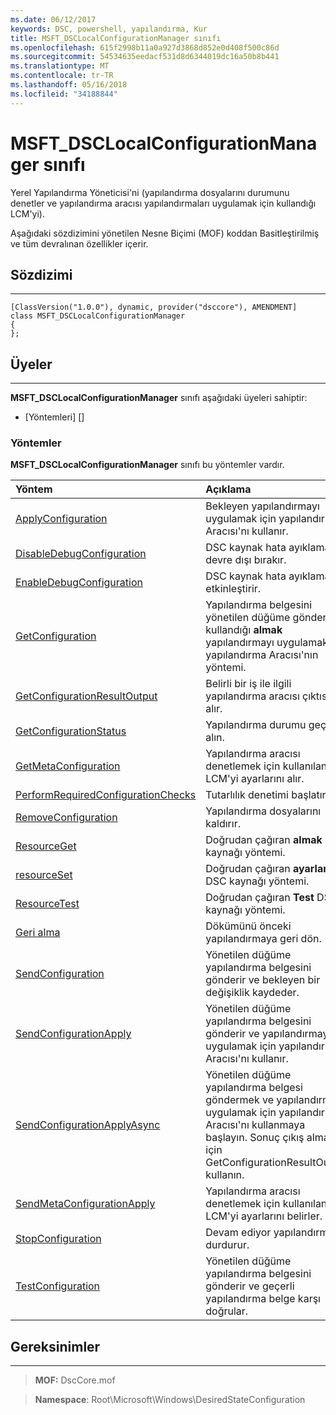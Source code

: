 ```yaml
---
ms.date: 06/12/2017
keywords: DSC, powershell, yapılandırma, Kur
title: MSFT_DSCLocalConfigurationManager sınıfı
ms.openlocfilehash: 615f2998b11a0a927d3868d852e0d408f500c86d
ms.sourcegitcommit: 54534635eedacf531d8d6344019dc16a50b8b441
ms.translationtype: MT
ms.contentlocale: tr-TR
ms.lasthandoff: 05/16/2018
ms.locfileid: "34188844"
---
```

# <a name="msftdsclocalconfigurationmanager-class"></a>MSFT_DSCLocalConfigurationManager sınıfı

Yerel Yapılandırma Yöneticisi'ni (yapılandırma dosyalarını durumunu denetler ve yapılandırma aracısı yapılandırmaları uygulamak için kullandığı LCM'yi).

Aşağıdaki sözdizimini yönetilen Nesne Biçimi (MOF) koddan Basitleştirilmiş ve tüm devralınan özellikler içerir.

## <a name="syntax"></a>Sözdizimi
------

``` syntax
[ClassVersion("1.0.0"), dynamic, provider("dsccore"), AMENDMENT]
class MSFT_DSCLocalConfigurationManager
{
};
```

## <a name="members"></a>Üyeler
-------

**MSFT_DSCLocalConfigurationManager** sınıfı aşağıdaki üyeleri sahiptir:

-   [Yöntemleri] []

### <a name="methods"></a>Yöntemler

**MSFT_DSCLocalConfigurationManager** sınıfı bu yöntemler vardır.

|Yöntem |Açıklama |
|:--- |:---|
| [ApplyConfiguration](msft-dsclocalconfigurationmanager-applyconfiguration.md)| Bekleyen yapılandırmayı uygulamak için yapılandırma Aracısı'nı kullanır.|
| [DisableDebugConfiguration](msft-dsclocalconfigurationmanager-disabledebugconfiguration.md)| DSC kaynak hata ayıklama devre dışı bırakır.|
| [EnableDebugConfiguration](msft-dsclocalconfigurationmanager-enabledebugconfiguration.md)| DSC kaynak hata ayıklamasını etkinleştirir.|
| [GetConfiguration](msft-dsclocalconfigurationmanager-getconfiguration.md)| Yapılandırma belgesini yönetilen düğüme gönderir ve kullandığı **almak** yapılandırmayı uygulamak için yapılandırma Aracısı'nın yöntemi.|
| [GetConfigurationResultOutput](msft-dsclocalconfigurationmanager-getconfigurationresultoutput.md)| Belirli bir iş ile ilgili yapılandırma aracısı çıktısını alır.|
| [GetConfigurationStatus](msft-dsclocalconfigurationmanager-getconfigurationstatus.md)| Yapılandırma durumu geçmişi alın.|
| [GetMetaConfiguration](msft-dsclocalconfigurationmanager-getmetaconfiguration.md)| Yapılandırma aracısı denetlemek için kullanılan LCM'yi ayarlarını alır.|
| [PerformRequiredConfigurationChecks](msft-dsclocalconfigurationmanager-performrequiredconfigurationchecks.md)| Tutarlılık denetimi başlatır.|
| [RemoveConfiguration](msft-dsclocalconfigurationmanager-removeconfiguration.md)| Yapılandırma dosyalarını kaldırır.|
| [ResourceGet](msft-dsclocalconfigurationmanager-resourceget.md)| Doğrudan çağıran **almak** DSC kaynağı yöntemi.|
| [resourceSet](msft-dsclocalconfigurationmanager-resourceset.md)| Doğrudan çağıran **ayarlamak** DSC kaynağı yöntemi.|
| [ResourceTest](msft-dsclocalconfigurationmanager-resourcetest.md)| Doğrudan çağıran **Test** DSC kaynağı yöntemi.|
| [Geri alma](msft-dsclocalconfigurationmanager-rollback.md)| Dökümünü önceki yapılandırmaya geri dön.|
| [SendConfiguration](msft-dsclocalconfigurationmanager-sendconfiguration.md)| Yönetilen düğüme yapılandırma belgesini gönderir ve bekleyen bir değişiklik kaydeder.|
| [SendConfigurationApply](msft-dsclocalconfigurationmanager-sendconfigurationapply.md)| Yönetilen düğüme yapılandırma belgesini gönderir ve yapılandırmayı uygulamak için yapılandırma Aracısı'nı kullanır.|
| [SendConfigurationApplyAsync](msft-dsclocalconfigurationmanager-sendconfigurationapplyasync.md)| Yönetilen düğüme yapılandırma belgesi göndermek ve yapılandırmayı uygulamak için yapılandırma Aracısı'nı kullanmaya başlayın. Sonuç çıkış almak için GetConfigurationResultOutput kullanın.|
| [SendMetaConfigurationApply](msft-dsclocalconfigurationmanager-sendmetaconfigurationapply.md)| Yapılandırma aracısı denetlemek için kullanılan LCM'yi ayarlarını belirler.|
| [StopConfiguration](msft-dsclocalconfigurationmanager-stopconfiguration.md)| Devam ediyor yapılandırma durdurur.|
| [TestConfiguration](msft-dsclocalconfigurationmanager-testconfiguration.md)| Yönetilen düğüme yapılandırma belgesini gönderir ve geçerli yapılandırma belge karşı doğrular.|





## <a name="requirements"></a>Gereksinimler
------------
>**MOF:** DscCore.mof

>**Namespace**: Root\Microsoft\Windows\DesiredStateConfiguration